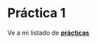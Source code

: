  # Práctica 1
 Ve a mi listado de [**prácticas**](https://github.com/LourdesLozano/LTAW-Practicas/wiki)
